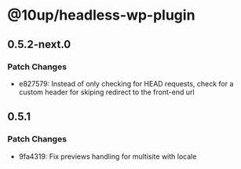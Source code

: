 # @10up/headless-wp-plugin

## 0.5.2-next.0

### Patch Changes

- e827579: Instead of only checking for HEAD requests, check for a custom header for skiping redirect to the front-end url

## 0.5.1

### Patch Changes

- 9fa4319: Fix previews handling for multisite with locale
